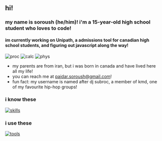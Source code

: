 ## hi! 

### my name is soroush (he/him)! i'm a 15-year-old high school student who loves to code!
#### im currently working on Unipath, a admissions tool for canadian high school students, and figuring out javascript along the way!
![proc](https://img.shields.io/badge/procrastinating-yes-green)
![calc](https://img.shields.io/badge/understands%20calc-HELL%20NAH-red)
![phys](https://img.shields.io/badge/debugs%20code-what's%20debugging-yellow)
* my parents are from iran, but i was born in canada and have lived here all my life!
* you can reach me at paidar.soroush@gmail.com!
* fun fact: my username is named after dj subroc, a member of kmd, one of my favourite hip-hop groups!
### i know these
[![skills](https://skillicons.dev/icons?i=py,js,html,css)](https://skillicons.dev)

### i use these
[![tools](https://skillicons.dev/icons?i=pycharm,webstorm,vscode,notion)](https://skillicons.dev)
